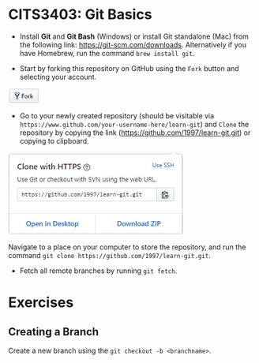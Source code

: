 # CITS3403: Git Basics

- Install <b>Git</b> and <b>Git Bash</b> (Windows) or install Git standalone (Mac) from the following link: https://git-scm.com/downloads. Alternatively if you have Homebrew, run the command `brew install git`.

- Start by forking this repository on GitHub using the `Fork` button and selecting your account.

<img src='src/fork.jpg'></img>

- Go to your newly created repository (should be visitable via `https://www.github.com/your-username-here/learn-git`) and `Clone` the repository by copying the link (https://github.com/1997/learn-git.git) or copying to clipboard.

<img src='src/clone.jpg'></img>

Navigate to a place on your computer to store the repository, and run the command `git clone https://github.com/1997/learn-git.git`.

- Fetch all remote branches by running `git fetch`.

# Exercises

## Creating a Branch

Create a new branch using the `git checkout -b <branchname>`.
